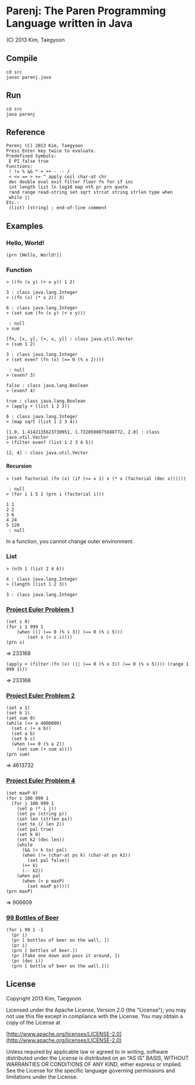 # Parenj: The Paren Programming Language written in Java #

(C) 2013 Kim, Taegyoon

## Compile ##
```
cd src
javac parenj.java
```

## Run ##
```
cd src
java parenj
```

## Reference ##
```
Parenj (C) 2013 Kim, Taegyoon
Press Enter key twice to evaluate.
Predefined Symbols:
 E PI false true
Functions:
 ! != % && * + ++ - -- /
 < <= == > >= ^ apply ceil char-at chr
 dec double eval exit filter floor fn for if inc
 int length list ln log10 map nth pr prn quote
 rand range read-string set sqrt strcat string strlen type when
 while ||
Etc.:
 (list) [string] ; end-of-line comment
```

## Examples ##
### Hello, World! ###
```
(prn [Hello, World!])
```

### Function ###
```
> ((fn (x y) (+ x y)) 1 2)

3 : class java.lang.Integer
> ((fn (x) (* x 2)) 3)

6 : class java.lang.Integer
> (set sum (fn (x y) (+ x y)))

 : null
> sum

[fn, [x, y], [+, x, y]] : class java.util.Vector
> (sum 1 2)

3 : class java.lang.Integer
> (set even? (fn (x) (== 0 (% x 2))))

 : null
> (even? 3)

false : class java.lang.Boolean
> (even? 4)

true : class java.lang.Boolean
> (apply + (list 1 2 3))
  
6 : class java.lang.Integer
> (map sqrt (list 1 2 3 4))
  
[1.0, 1.4142135623730951, 1.7320508075688772, 2.0] : class java.util.Vector
> (filter even? (list 1 2 3 4 5))
  
[2, 4] : class java.util.Vector
```

#### Recursion ####
```
> (set factorial (fn (x) (if (<= x 1) x (* x (factorial (dec x))))))

 : null
> (for i 1 5 1 (prn i (factorial i)))

1 1
2 2
3 6
4 24
5 120
 : null
```

In a function, you cannot change outer environment.

### List ###
```
> (nth 1 (list 2 4 6))
  
4 : class java.lang.Integer
> (length (list 1 2 3))
  
3 : class java.lang.Integer
```

### [Project Euler Problem 1](http://projecteuler.net/problem=1) ###
```
(set s 0)
(for i 1 999 1
    (when (|| (== 0 (% i 3)) (== 0 (% i 5)))
        (set s (+ s i))))
(prn s)
```
=> 233168

```
(apply + (filter (fn (x) (|| (== 0 (% x 3)) (== 0 (% x 5)))) (range 1 999 1)))
```
=> 233168

### [Project Euler Problem 2](http://projecteuler.net/problem=2) ###
```
(set a 1)
(set b 1)
(set sum 0)
(while (<= a 4000000)
  (set c (+ a b))
  (set a b)
  (set b c)
  (when (== 0 (% a 2))
    (set sum (+ sum a))))
(prn sum)
```
=> 4613732

### [Project Euler Problem 4](http://projecteuler.net/problem=4) ###
```
(set maxP 0)
(for i 100 999 1
  (for j 100 999 1	
    (set p (* i j))
    (set ps (string p))
    (set len (strlen ps))
    (set to (/ len 2))
    (set pal true)
    (set k 0)
    (set k2 (dec len))
    (while
      (&& (< k to) pal)
	  (when (!= (char-at ps k) (char-at ps k2))
		(set pal false))
	  (++ k)
	  (-- k2))
	(when pal
	  (when (> p maxP)
		(set maxP p)))))
(prn maxP)
```
=> 906609

### [99 Bottles of Beer](http://en.wikipedia.org/wiki/99_Bottles_of_Beer) ###
```
(for i 99 1 -1
  (pr i)
  (pr [ bottles of beer on the wall, ])
  (pr i)
  (prn [ bottles of beer.])
  (pr [Take one down and pass it around, ])
  (pr (dec i))
  (prn [ bottle of beer on the wall.]))
```

## License ##

   Copyright 2013 Kim, Taegyoon

   Licensed under the Apache License, Version 2.0 (the "License");
   you may not use this file except in compliance with the License.
   You may obtain a copy of the License at

   [http://www.apache.org/licenses/LICENSE-2.0](http://www.apache.org/licenses/LICENSE-2.0)

   Unless required by applicable law or agreed to in writing, software
   distributed under the License is distributed on an "AS IS" BASIS,
   WITHOUT WARRANTIES OR CONDITIONS OF ANY KIND, either express or implied.
   See the License for the specific language governing permissions and
   limitations under the License.
